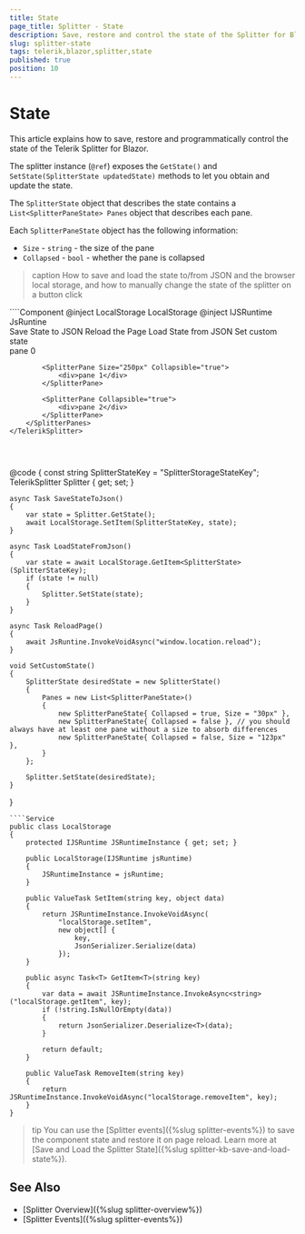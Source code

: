 ```yaml
---
title: State
page_title: Splitter - State
description: Save, restore and control the state of the Splitter for Blazor.
slug: splitter-state
tags: telerik,blazor,splitter,state
published: true
position: 10
---
```


# State

This article explains how to save, restore and programmatically control the state of the Telerik Splitter for Blazor.

The splitter instance (`@ref`) exposes the `GetState()` and `SetState(SplitterState updatedState)` methods to let you obtain and update the state.

The `SplitterState` object that describes the state contains a `List<SplitterPaneState> Panes` object that describes each pane.

Each `SplitterPaneState` object has the following information:

* `Size` - `string` - the size of the pane
* `Collapsed` - `bool` - whether the pane is collapsed

>caption How to save and load the state to/from JSON and the browser local storage, and how to manually change the state of the splitter on a button click

<div class="skip-repl"></div>
````Component
@inject LocalStorage LocalStorage
@inject IJSRuntime JsRuntine

<div>
    <TelerikButton OnClick="@SaveStateToJson">Save State to JSON</TelerikButton>
    <TelerikButton OnClick="@ReloadPage">Reload the Page</TelerikButton>
    <TelerikButton OnClick="@LoadStateFromJson">Load State from JSON</TelerikButton>
    <TelerikButton OnClick="@SetCustomState">Set custom state</TelerikButton>
</div>

<div style="width: 500px; height: 200px;">
    <TelerikSplitter @ref="@Splitter"
                     Width="100%"
                     Height="100%">
        <SplitterPanes>
            <SplitterPane Size="200px" Collapsible="true">
                <div>pane 0</div>
            </SplitterPane>

            <SplitterPane Size="250px" Collapsible="true">
                <div>pane 1</div>
            </SplitterPane>

            <SplitterPane Collapsible="true">
                <div>pane 2</div>
            </SplitterPane>
        </SplitterPanes>
    </TelerikSplitter>
</div>

@code {
    const string SplitterStateKey = "SplitterStorageStateKey";
    TelerikSplitter Splitter { get; set; }

    async Task SaveStateToJson()
    {
        var state = Splitter.GetState();
        await LocalStorage.SetItem(SplitterStateKey, state);
    }

    async Task LoadStateFromJson()
    {
        var state = await LocalStorage.GetItem<SplitterState>(SplitterStateKey);
        if (state != null)
        {
            Splitter.SetState(state);
        }
    }

    async Task ReloadPage()
    {
        await JsRuntine.InvokeVoidAsync("window.location.reload");
    }

    void SetCustomState()
    {
        SplitterState desiredState = new SplitterState()
        {
            Panes = new List<SplitterPaneState>()
            {
                new SplitterPaneState{ Collapsed = true, Size = "30px" },
                new SplitterPaneState{ Collapsed = false }, // you should always have at least one pane without a size to absorb differences
                new SplitterPaneState{ Collapsed = false, Size = "123px" },
            }
        };

        Splitter.SetState(desiredState);
    }
}

````
````Service
public class LocalStorage
{
    protected IJSRuntime JSRuntimeInstance { get; set; }

    public LocalStorage(IJSRuntime jsRuntime)
    {
        JSRuntimeInstance = jsRuntime;
    }

    public ValueTask SetItem(string key, object data)
    {
        return JSRuntimeInstance.InvokeVoidAsync(
            "localStorage.setItem",
            new object[] {
                key,
                JsonSerializer.Serialize(data)
            });
    }

    public async Task<T> GetItem<T>(string key)
    {
        var data = await JSRuntimeInstance.InvokeAsync<string>("localStorage.getItem", key);
        if (!string.IsNullOrEmpty(data))
        {
            return JsonSerializer.Deserialize<T>(data);
        }

        return default;
    }

    public ValueTask RemoveItem(string key)
    {
        return JSRuntimeInstance.InvokeVoidAsync("localStorage.removeItem", key);
    }
}
````

>tip You can use the [Splitter events]({%slug splitter-events%}) to save the component state and restore it on page reload. Learn more at [Save and Load the Splitter State]({%slug splitter-kb-save-and-load-state%}).

## See Also

* [Splitter Overview]({%slug splitter-overview%})
* [Splitter Events]({%slug splitter-events%})
